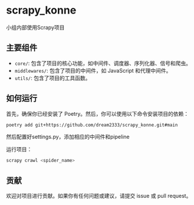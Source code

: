 # scrapy_konne

小组内部使用Scrapy项目


## 主要组件

- `core/`: 包含了项目的核心功能，如中间件、调度器、序列化器、信号和爬虫。
- `middlewares/`: 包含了项目的中间件，如 JavaScript 和代理中间件。
- `utils/`: 包含了项目的工具函数。

## 如何运行

首先，确保你已经安装了 Poetry。然后，你可以使用以下命令安装项目的依赖：

```sh
poetry add git+https://github.com/dream2333/scrapy_konne.git#main
```

然后配置好settings.py，添加相应的中间件和pipeline

运行项目：

```sh
scrapy crawl <spider_name>
```


## 贡献

欢迎对项目进行贡献。如果你有任何问题或建议，请提交 issue 或 pull request。
